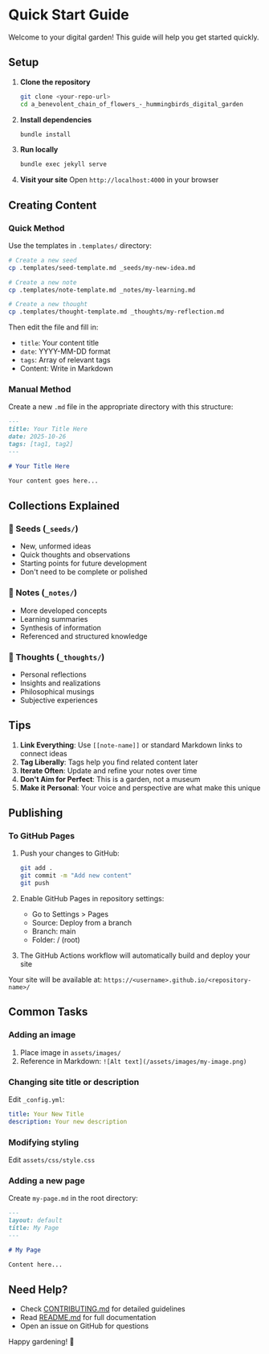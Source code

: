 # Quick Start Guide

Welcome to your digital garden! This guide will help you get started quickly.

## Setup

1. **Clone the repository**
   ```bash
   git clone <your-repo-url>
   cd a_benevolent_chain_of_flowers_-_hummingbirds_digital_garden
   ```

2. **Install dependencies**
   ```bash
   bundle install
   ```

3. **Run locally**
   ```bash
   bundle exec jekyll serve
   ```
   
4. **Visit your site**
   Open `http://localhost:4000` in your browser

## Creating Content

### Quick Method

Use the templates in `.templates/` directory:

```bash
# Create a new seed
cp .templates/seed-template.md _seeds/my-new-idea.md

# Create a new note
cp .templates/note-template.md _notes/my-learning.md

# Create a new thought
cp .templates/thought-template.md _thoughts/my-reflection.md
```

Then edit the file and fill in:
- `title`: Your content title
- `date`: YYYY-MM-DD format
- `tags`: Array of relevant tags
- Content: Write in Markdown

### Manual Method

Create a new `.md` file in the appropriate directory with this structure:

```markdown
---
title: Your Title Here
date: 2025-10-26
tags: [tag1, tag2]
---

# Your Title Here

Your content goes here...
```

## Collections Explained

### 🌱 Seeds (`_seeds/`)
- New, unformed ideas
- Quick thoughts and observations
- Starting points for future development
- Don't need to be complete or polished

### 📝 Notes (`_notes/`)
- More developed concepts
- Learning summaries
- Synthesis of information
- Referenced and structured knowledge

### 💭 Thoughts (`_thoughts/`)
- Personal reflections
- Insights and realizations
- Philosophical musings
- Subjective experiences

## Tips

1. **Link Everything**: Use `[[note-name]]` or standard Markdown links to connect ideas
2. **Tag Liberally**: Tags help you find related content later
3. **Iterate Often**: Update and refine your notes over time
4. **Don't Aim for Perfect**: This is a garden, not a museum
5. **Make it Personal**: Your voice and perspective are what make this unique

## Publishing

### To GitHub Pages

1. Push your changes to GitHub:
   ```bash
   git add .
   git commit -m "Add new content"
   git push
   ```

2. Enable GitHub Pages in repository settings:
   - Go to Settings > Pages
   - Source: Deploy from a branch
   - Branch: main
   - Folder: / (root)

3. The GitHub Actions workflow will automatically build and deploy your site

Your site will be available at:
`https://<username>.github.io/<repository-name>/`

## Common Tasks

### Adding an image
1. Place image in `assets/images/`
2. Reference in Markdown: `![Alt text](/assets/images/my-image.png)`

### Changing site title or description
Edit `_config.yml`:
```yaml
title: Your New Title
description: Your new description
```

### Modifying styling
Edit `assets/css/style.css`

### Adding a new page
Create `my-page.md` in the root directory:
```markdown
---
layout: default
title: My Page
---

# My Page

Content here...
```

## Need Help?

- Check [CONTRIBUTING.md](CONTRIBUTING.md) for detailed guidelines
- Read [README.md](README.md) for full documentation
- Open an issue on GitHub for questions

Happy gardening! 🌸
